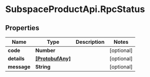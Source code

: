 # SubspaceProductApi.RpcStatus

## Properties

Name | Type | Description | Notes
------------ | ------------- | ------------- | -------------
**code** | **Number** |  | [optional] 
**details** | [**[ProtobufAny]**](ProtobufAny.md) |  | [optional] 
**message** | **String** |  | [optional] 


